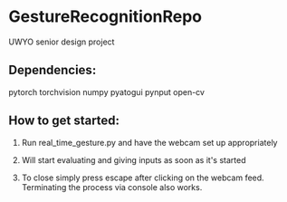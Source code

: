 # GestureRecognitionRepo
UWYO senior design project


## Dependencies:

pytorch
torchvision
numpy
pyatogui
pynput
open-cv

## How to get started:

1. Run real_time_gesture.py and have the webcam set up appropriately

2. Will start evaluating and giving inputs as soon as it's started

3. To close simply press escape after clicking on the webcam feed. Terminating the process via console also works.
